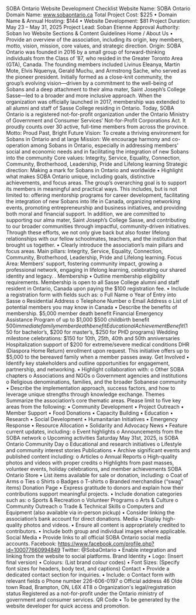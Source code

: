 SOBA Ontario Website Development Checklist
Website Name: SOBA Ontario
Domain Name: www.sobaontario.ca
Total Project Cost: $225
• Domain Name & Annual Hosting: $144
• Website Development: $81
Project Duration: May 23 – May 31, 2025
Project Lead: Soban Etienne
Approval Authority: Soban Ivo
Website Sections & Content Guidelines
Home / About Us
• Provide an overview of the association, including its origin, key members, motto, vision, mission, core
values, and strategic direction.
Origin:
SOBA Ontario was founded in 2016 by a small group of forward-thinking individuals from the Class
of ’87, who resided in the Greater Toronto Area (GTA), Canada. The founding members included
Livinus Eleanya, Martin Mote, Elvis Nquenya, Gerald Muchu, and Armstrong Sache, who served as the
pioneer president. Initially formed as a close-knit community, the group’s evolving vision—driven by a
commitment to the well-being of Sobans and a deep attachment to their alma mater, Saint Joseph’s
College Sasse—led to a broader and more inclusive approach. When the organization was officially
launched in 2017, membership was extended to all alumni and staff of Sasse College residing in
Ontario. Today, SOBA Ontario is a registered not-for-profit organization under the Ontario Ministry of
Government and Consumer Services’ Not-for-Profit Corporations Act. It proudly counts over 30 active,
full-time members from across the province.
Motto: Proud Past, Bright Future
Vision: To create a thriving environment for Sobans in Ontario and at large
Mission: We encourage harmony and co-operation among Sobans in Ontario, especially in addressing
members' social and economic needs and in facilitating the integration of new Sobans into the
community
Core values: Integrity, Service, Equality, Connection, Community, Brotherhood, Leadership, Pride and
Lifelong learning
Strategic direction: Making a mark for Sobans in Ontario and worldwide
• Highlight what makes SOBA Ontario unique, including goals, distinctive achievements, and focus
areas.
The group’s overarching goal is to support its members in meaningful and practical ways. This includes,
but is not limited to: offering mentorship programs for career development, facilitating the integration of
new Sobans into life in Canada, organizing networking events, promoting entrepreneurship and business
initiatives, and providing both moral and financial support. In addition, we are committed to supporting
our alma mater, Saint Joseph’s College Sasse, and contributing to our broader communities through
impactful, community-driven initiatives. Through these efforts, we not only give back but also foster
lifelong relationships with our fellow schoolmates, teachers, and the institution that brought us together.
• Clearly introduce the association’s main pillars and focus areas.
Main pillars: Integrity, Service, Equality, Connection, Community, Brotherhood, Leadership, Pride and
Lifelong learning.
Focus Area: Members’ support, fostering community impact, growing a professional network,
engaging in lifelong learning, celebrating our shared identity and legacy.
.
Membership
• Outline membership eligibility requirements.
Membership is open to all Sasse College alumni and staff resident in
Ontario, Canada upon paying the $100 registration fee.
• Include a registration form with fields such as:
o Full Name
o Year of Entry into Sasse
o Residential Address
o Telephone Number
o Email Address
o List of potential members you may know in Canada
• Describe the benefits of membership.
$5,000 member death benefit
Financial Emergency Assistance Program of up to $1,000
$500 childbirth benefit
$500 immediate family member death benefit
Educational Achievement Benefit ($150 for bachelor’s, $200 for master’s, $250 for PHD programs)
Wedding milestone celebrations: $150 for 10th, 25th, 40th and 50th anniversaries
Hospitalization support of $200 for extreme/severe medical conditions
DHR (Diaspora Home Return) enrollment upon request. This initiative offers up to $5,000 to the
bereaved family when a member passes away.
Get Involved
• Identify key stakeholders and outline opportunities for engagement, partnership, and networking.
• Highlight collaboration with:
o Other SOBA chapters
o Associations and NGOs
o Government agencies and institutions
o Religious denominations, families, and the broader Sobanese community
• Describe the implementation approach, success factors, and how to leverage unique strengths through
knowledge exchange.
Themes
Summarize the association’s core thematic areas. Please limit to five key areas from the following:
• Community Development
• Project Outreach
• Member Support
• Food Donations
• Capacity Building
• Education
• Research
• Social Development
• Humanitarian Initiatives
• Emergency Response
• Resource Allocation
• Solidarity and Advocacy
News
• Feature current updates, including:
o Event highlights
o Announcements from the SOBA network
o Upcoming activities
Saturday May 31st, 2025, is SOBA Ontario Community Day
o Educational and research initiatives
o Lifestyle and community interest stories
Publications
• Archive significant events and published content including:
o Articles
o Annual Reports
o High-quality photos and videos with proper credits
o Highlights from past masses, volunteer events, holiday celebrations, and member achievements
SOBA Ontario Store
• List items available for sale or donation, including:
o Coat of Arms
o Ties
o Shirts
o Badges
o T-shirts
o Branded merchandise (“swag” items)
Donation Page
• Express gratitude to donors and explain how their contributions support meaningful projects.
• Include donation categories such as:
o Sports & Recreation
o Volunteer Programs
o Arts & Culture
o Community Outreach
o Trade & Technical Skills
o Computers and Equipment (also available via in-person pickup)
• Consider linking the association’s bank account for direct donations.
Media
• Display high-quality photos and videos.
• Ensure all content is appropriately credited to contributors.
• Include both group and individual images where applicable.
Social Media
• Provide links to all official SOBA Ontario social media accounts.
Facebook: https://www.facebook.com/profile.php?id=100077660994849
Twitter: @SobaOntario
• Enable integration and linking from the website to social platforms.
Brand Identity
• Logo: (Insert final version)
• Colours: (List brand colour codes)
• Font Sizes: (Specify font sizes for headers, body text, and captions)
Contact
• Provide a dedicated contact section for inquiries.
• Include:
o Contact form with relevant fields
o Phone number
226-606-0197
o Official address
46 Olde town Road, Brampton, ON, L6X 4T8
o Organization's legal/registration status
Registered as a not-for-profit under the Ontario ministry of government and consumer services.
QR Code
• To be generated by the website developer for quick access and promotion.